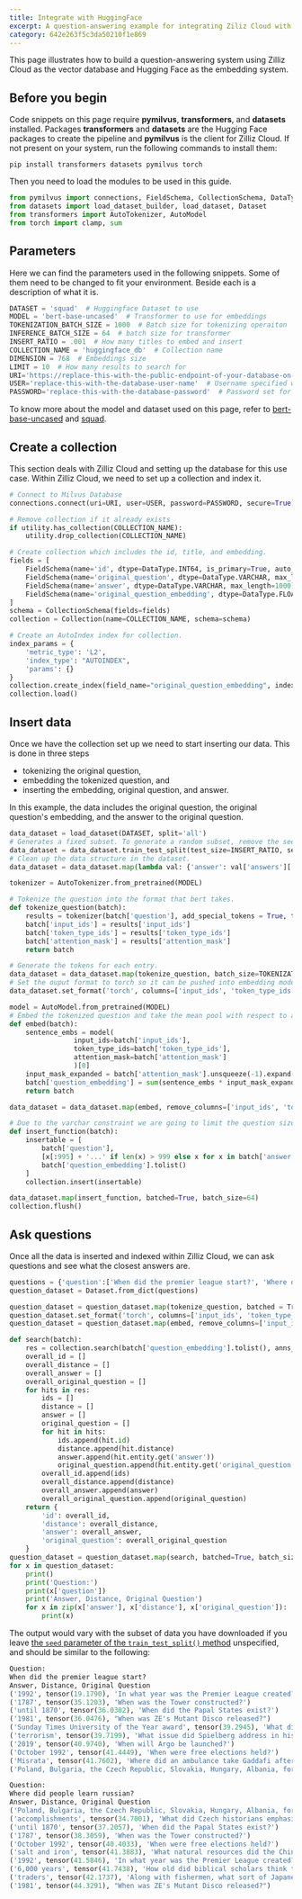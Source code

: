 ```yaml
---
title: Integrate with HuggingFace
excerpt: A question-answering example for integrating Ziliz Cloud with HuggingFace
category: 642e263f5c3da50210f1e869
---
```


This page illustrates how to build a question-answering system using Zilliz Cloud as the vector database and Hugging Face as the embedding system.

## Before you begin

Code snippets on this page require **pymilvus**, **transformers**, and **datasets** installed. Packages **transformers** and **datasets** are the Hugging Face packages to create the pipeline and **pymilvus** is the client for Zilliz Cloud. If not present on your system, run the following commands to install them:

```shell
pip install transformers datasets pymilvus torch
```

Then you need to load the modules to be used in this guide.

```python
from pymilvus import connections, FieldSchema, CollectionSchema, DataType, Collection, utility
from datasets import load_dataset_builder, load_dataset, Dataset
from transformers import AutoTokenizer, AutoModel
from torch import clamp, sum
```

## Parameters

Here we can find the parameters used in the following snippets. Some of them need to be changed to fit your environment. Beside each is a description of what it is.

```python
DATASET = 'squad'  # Huggingface Dataset to use
MODEL = 'bert-base-uncased'  # Transformer to use for embeddings
TOKENIZATION_BATCH_SIZE = 1000  # Batch size for tokenizing operaiton
INFERENCE_BATCH_SIZE = 64  # batch size for transformer
INSERT_RATIO = .001  # How many titles to embed and insert
COLLECTION_NAME = 'huggingface_db'  # Collection name
DIMENSION = 768  # Embeddings size
LIMIT = 10  # How many results to search for
URI='https://replace-this-with-the-public-endpoint-of-your-database-on-zilliz-cloud'  # Endpoint URI obtained from Zilliz Cloud
USER='replace-this-with-the-database-user-name'  # Username specified when you created this database
PASSWORD='replace-this-with-the-database-password'  # Password set for that account 
```

To know more about the model and dataset used on this page, refer to [bert-base-uncased](https://huggingface.co/bert-base-uncased) and [squad](https://huggingface.co/datasets/squad).

## Create a collection

This section deals with Zilliz Cloud and setting up the database for this use case. Within Zilliz Cloud, we need to set up a collection and index it. 

```python
# Connect to Milvus Database
connections.connect(uri=URI, user=USER, password=PASSWORD, secure=True)

# Remove collection if it already exists
if utility.has_collection(COLLECTION_NAME):
    utility.drop_collection(COLLECTION_NAME)

# Create collection which includes the id, title, and embedding.
fields = [
    FieldSchema(name='id', dtype=DataType.INT64, is_primary=True, auto_id=True),
    FieldSchema(name='original_question', dtype=DataType.VARCHAR, max_length=1000),
    FieldSchema(name='answer', dtype=DataType.VARCHAR, max_length=1000),
    FieldSchema(name='original_question_embedding', dtype=DataType.FLOAT_VECTOR, dim=DIMENSION)
]
schema = CollectionSchema(fields=fields)
collection = Collection(name=COLLECTION_NAME, schema=schema)

# Create an AutoIndex index for collection.
index_params = {
    'metric_type': 'L2',
    'index_type': "AUTOINDEX",
    'params': {}
}
collection.create_index(field_name="original_question_embedding", index_params=index_params)
collection.load()
```

## Insert data

Once we have the collection set up we need to start inserting our data. This is done in three steps
- tokenizing the original question, 
- embedding the tokenized question, and 
- inserting the embedding, original question, and answer.

In this example, the data includes the original question, the original question's embedding, and the answer to the original question. 

```python
data_dataset = load_dataset(DATASET, split='all')
# Generates a fixed subset. To generate a random subset, remove the seed setting. For details, see <https://huggingface.co/docs/datasets/v2.9.0/en/package_reference/main_classes#datasets.Dataset.train_test_split.seed>
data_dataset = data_dataset.train_test_split(test_size=INSERT_RATIO, seed = 42)['test']
# Clean up the data structure in the dataset.
data_dataset = data_dataset.map(lambda val: {'answer': val['answers']['text'][0]}, remove_columns=['answers'])

tokenizer = AutoTokenizer.from_pretrained(MODEL)

# Tokenize the question into the format that bert takes.
def tokenize_question(batch):
    results = tokenizer(batch['question'], add_special_tokens = True, truncation = True, padding = "max_length", return_attention_mask = True, return_tensors = "pt")
    batch['input_ids'] = results['input_ids']
    batch['token_type_ids'] = results['token_type_ids']
    batch['attention_mask'] = results['attention_mask']
    return batch

# Generate the tokens for each entry.
data_dataset = data_dataset.map(tokenize_question, batch_size=TOKENIZATION_BATCH_SIZE, batched=True)
# Set the ouput format to torch so it can be pushed into embedding model
data_dataset.set_format('torch', columns=['input_ids', 'token_type_ids', 'attention_mask'], output_all_columns=True)

model = AutoModel.from_pretrained(MODEL)
# Embed the tokenized question and take the mean pool with respect to attention mask of hidden layer.
def embed(batch):
    sentence_embs = model(
                input_ids=batch['input_ids'],
                token_type_ids=batch['token_type_ids'],
                attention_mask=batch['attention_mask']
                )[0]
    input_mask_expanded = batch['attention_mask'].unsqueeze(-1).expand(sentence_embs.size()).float()
    batch['question_embedding'] = sum(sentence_embs * input_mask_expanded, 1) / clamp(input_mask_expanded.sum(1), min=1e-9)
    return batch

data_dataset = data_dataset.map(embed, remove_columns=['input_ids', 'token_type_ids', 'attention_mask'], batched = True, batch_size=INFERENCE_BATCH_SIZE)

# Due to the varchar constraint we are going to limit the question size when inserting
def insert_function(batch):
    insertable = [
        batch['question'],
        [x[:995] + '...' if len(x) > 999 else x for x in batch['answer']],
        batch['question_embedding'].tolist()
    ]    
    collection.insert(insertable)

data_dataset.map(insert_function, batched=True, batch_size=64)
collection.flush()
```

## Ask questions

Once all the data is inserted and indexed within Zilliz Cloud, we can ask questions and see what the closest answers are.

```python
questions = {'question':['When did the premier league start?', 'Where did people learn russian?']}
question_dataset = Dataset.from_dict(questions)

question_dataset = question_dataset.map(tokenize_question, batched = True, batch_size=TOKENIZATION_BATCH_SIZE)
question_dataset.set_format('torch', columns=['input_ids', 'token_type_ids', 'attention_mask'], output_all_columns=True)
question_dataset = question_dataset.map(embed, remove_columns=['input_ids', 'token_type_ids', 'attention_mask'], batched = True, batch_size=INFERENCE_BATCH_SIZE)

def search(batch):
    res = collection.search(batch['question_embedding'].tolist(), anns_field='original_question_embedding', param = {}, output_fields=['answer', 'original_question'], limit = LIMIT)
    overall_id = []
    overall_distance = []
    overall_answer = []
    overall_original_question = []
    for hits in res:
        ids = []
        distance = []
        answer = []
        original_question = []
        for hit in hits:
            ids.append(hit.id)
            distance.append(hit.distance)
            answer.append(hit.entity.get('answer'))
            original_question.append(hit.entity.get('original_question'))
        overall_id.append(ids)
        overall_distance.append(distance)
        overall_answer.append(answer)
        overall_original_question.append(original_question)
    return {
        'id': overall_id,
        'distance': overall_distance,
        'answer': overall_answer,
        'original_question': overall_original_question
    }
question_dataset = question_dataset.map(search, batched=True, batch_size = 1)
for x in question_dataset:
    print()
    print('Question:')
    print(x['question'])
    print('Answer, Distance, Original Question')
    for x in zip(x['answer'], x['distance'], x['original_question']):
        print(x)
```

The output would vary with the subset of data you have downloaded if you leave [the `seed` parameter of the `train_test_split()` method](#insert-data) unspecified, and should be similar to the following:

```python
Question:
When did the premier league start?
Answer, Distance, Original Question
('1992', tensor(19.1790), 'In what year was the Premier League created?')
('1787', tensor(35.1203), 'When was the Tower constructed?')
('until 1870', tensor(36.0302), 'When did the Papal States exist?')
('1981', tensor(36.0476), "When was ZE's Mutant Disco released?")
('Sunday Times University of the Year award', tensor(39.2945), 'What did Newcastle University win in 2000?')
('terrorism', tensor(39.7199), 'What issue did Spielberg address in his movie Munich?')
('2019', tensor(40.9740), 'When will Argo be launched?')
('October 1992', tensor(41.4449), 'When were free elections held?')
('Misrata', tensor(41.7602), 'Where did an ambulance take Gaddafi after he was murdered?')
('Poland, Bulgaria, the Czech Republic, Slovakia, Hungary, Albania, former East Germany and Cuba', tensor(42.0978), 'Where was Russian schooling mandatory in the 20th century?')

Question:
Where did people learn russian?
Answer, Distance, Original Question
('Poland, Bulgaria, the Czech Republic, Slovakia, Hungary, Albania, former East Germany and Cuba', tensor(31.6751), 'Where was Russian schooling mandatory in the 20th century?')
('accomplishments', tensor(34.7001), 'What did Czech historians emphasize about their countrymen?')
('until 1870', tensor(37.2057), 'When did the Papal States exist?')
('1787', tensor(38.3059), 'When was the Tower constructed?')
('October 1992', tensor(40.4033), 'When were free elections held?')
('salt and iron', tensor(41.3883), 'What natural resources did the Chinese government have a monopoly on?')
('1992', tensor(41.5846), 'In what year was the Premier League created?')
('6,000 years', tensor(41.7438), 'How old did biblical scholars think the Earth was?')
('traders', tensor(42.1737), 'Along with fishermen, what sort of Japanese people visited the Marshalls?')
('1981', tensor(44.3291), "When was ZE's Mutant Disco released?")
```
